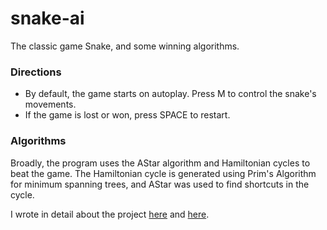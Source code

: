 # snake-ai

The classic game Snake, and some winning algorithms.

### Directions
- By default, the game starts on autoplay. Press M to control the snake's movements.
- If the game is lost or won, press SPACE to restart.

### Algorithms
Broadly, the program uses the AStar algorithm and Hamiltonian cycles to beat
the game. The Hamiltonian cycle is generated using Prim's Algorithm for
minimum spanning trees, and AStar was used to find shortcuts in the cycle.

I wrote in detail about the project [here](https://medium.com/@dsaragih/build-a-snake-ai-with-java-and-libgdx-part-1-b203d575a0cf) and [here](https://medium.com/@dsaragih/build-a-snake-ai-with-java-and-libgdx-part-2-6dbdbbceeb1d).
